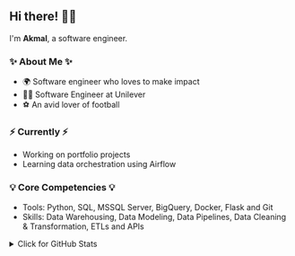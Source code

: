 ## Hi there! 🙋‍♂️

I'm __Akmal__, a software engineer.

### ✨ About Me ✨
- 🌍 Software engineer who loves to make impact
- 👨‍💻 Software Engineer at Unilever
- :soccer: An avid lover of football

### ⚡️ Currently ⚡️
- Working on portfolio projects 
- Learning data orchestration using Airflow

### 💡 Core Competencies 💡
- Tools: Python, SQL, MSSQL Server, BigQuery, Docker, Flask and Git
- Skills:  Data Warehousing, Data Modeling, Data Pipelines, Data Cleaning & Transformation, ETLs and APIs 

<!--| <img align="center" src="https://github-readme-stats.vercel.app/api?username=akmalraz&show_icons=true&include_all_commits=true&theme=buefy&hide_border=true"/> |<img align="center" src="https://github-readme-stats.vercel.app/api/top-langs/?username=akmalraz&layout=compact&theme=buefy&hide_border=true"/> |
| ------------- | ------------- |
-->

<!-- 2020 graph
<img src="https://github.com/akmalraz/akmalraz/blob/master/ezgif-4-5370f601a9b3.gif" width="700"> -->

<!-- 2021 Skyline -->

<details>
<summary>Click for GitHub Stats</summary>

<img src="https://github-readme-stats.vercel.app/api?username=akmalraz&show_icons=true&include_all_commits=true&count_private=true&theme=jolly&layout=compact" alt="GitHub Stats for akmalraz" width="700">

<img src="https://github-readme-streak-stats.herokuapp.com?user=akmalraz&theme=jolly" width="700">

  </details>
